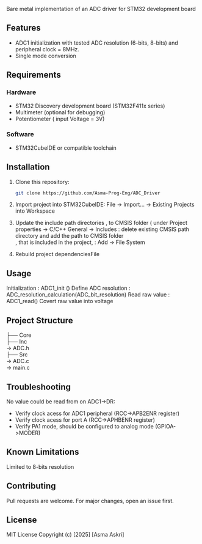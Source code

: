 Bare metal implementation  of an ADC driver for STM32 development board 
## Features
- ADC1 initialization with tested ADC resolution (6-bits, 8-bits) and peripheral clock = 8MHz.
- Single mode conversion
## Requirements
### Hardware
- STM32 Discovery development board (STM32F411x series)
- Multimeter (optional for debugging)
- Potentiometer ( input Voltage = 3V)
### Software
- STM32CubeIDE or compatible toolchain
## Installation
1. Clone this repository:
   ```bash
   git clone https://github.com/Asma-Prog-Eng/ADC_Driver
   
2. Import project into STM32CubeIDE:
File → Import... → Existing Projects into Workspace

3. Update the include path directories ,  to CMSIS folder ( under Project properties -> C/C++ General -> Includes : delete existing CMSIS path directory and  add the path to CMSIS folder <br />,
   that is included in the project, : Add -> File System <br />

4. Rebuild project dependenciesFile 

## Usage
Initialization : ADC1_init () 
Define ADC resolution : ADC_resolution_calculation(ADC_bit_resolution)
Read raw value : ADC1_read()
Covert raw value into voltage

## Project Structure

├── Core<br />
├── Inc<br />  → ADC.h <br />
├── Src<br /> → ADC.c<br /> → main.c

## Troubleshooting

No value could be read from on ADC1->DR:
- Verify clock acess for ADC1 peripheral (RCC->APB2ENR register)
- Verify clock acess for port A (RCC->APHBENR register)
- Verify PA1 mode, should be configured to analog mode (GPIOA->MODER)

## Known Limitations
Limited to 8-bits resolution

## Contributing
Pull requests are welcome. For major changes, open an issue first.

## License
MIT License
Copyright (c) [2025] [Asma Askri]
